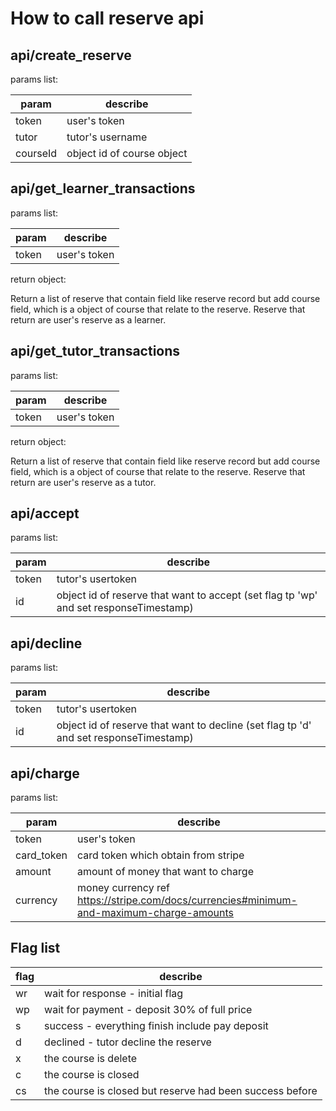 # How to call reserve api

## api/create_reserve
params list:

| param | describe |
| --- | --- |
| token | user's token |
| tutor | tutor's username |
| courseId | object id of course object |

## api/get_learner_transactions
params list:

| param | describe |
| --- | --- |
| token | user's token |

return object:

Return a list of reserve that contain field like reserve record but add course field, which is a object of course that relate to the reserve. Reserve that return are user's reserve as a learner.

## api/get_tutor_transactions
params list:

| param | describe |
| --- | --- |
| token | user's token |

return object:

Return a list of reserve that contain field like reserve record but add course field, which is a object of course that relate to the reserve. Reserve that return are user's reserve as a tutor.

## api/accept
params list:

| param | describe |
| --- | --- |
| token | tutor's usertoken |
| id | object id of reserve that want to accept (set flag tp 'wp' and set responseTimestamp) |

## api/decline
params list:

| param | describe |
| --- | --- |
| token | tutor's usertoken |
| id | object id of reserve that want to decline (set flag tp 'd' and set responseTimestamp) |

## api/charge
params list:

| param | describe |
| --- | --- |
| token | user's token |
| card_token | card token which obtain from stripe |
| amount | amount of money that want to charge |
| currency | money currency ref https://stripe.com/docs/currencies#minimum-and-maximum-charge-amounts |


## Flag list
| flag | describe |
| --- | --- |
| wr | wait for response - initial flag |
| wp | wait for payment - deposit 30% of full price |
| s | success - everything finish include pay deposit |
| d | declined - tutor decline the reserve |
| x | the course is delete |
| c | the course is closed |
| cs | the course is closed but reserve had been success before |
